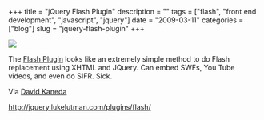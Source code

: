 +++
title = "jQuery Flash Plugin"
description = ""
tags = ["flash", "front end development", "javascript", "jquery"]
date = "2009-03-11"
categories = ["blog"]
slug = "jquery-flash-plugin"
+++



  <div class="notebook-screenshot"><a href="http://jquery.lukelutman.com/plugins/flash/"><img id='bluga-thumbnail-1533' class='bluga-thumbnail large' src='http://media.konigi.com/bluga/
wt49b8101500eda.jpg'/></a></div><p>The <a href="http://jquery.lukelutman.com/plugins/flash/">Flash Plugin</a> looks like an extremely simple method to do Flash replacement using XHTML and JQuery. Can embed SWFs, You Tube videos, and even do SIFR. Sick. </p>
<p>Via <a href="http://www.davidkaneda.com/post/85608474/jquery-flash-plugin">David Kaneda</a></p>
    
  <a href="http://jquery.lukelutman.com/plugins/flash/">http://jquery.lukelutman.com/plugins/flash/</a>
